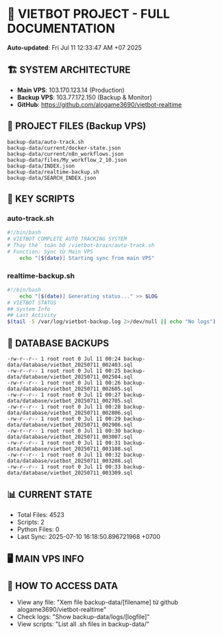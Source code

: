# 🤖 VIETBOT PROJECT - FULL DOCUMENTATION
**Auto-updated**: Fri Jul 11 12:33:47 AM +07 2025

## 🏗️ SYSTEM ARCHITECTURE
- **Main VPS**: 103.170.123.14 (Production)
- **Backup VPS**: 103.77.172.150 (Backup & Monitor)
- **GitHub**: https://github.com/alogame3690/vietbot-realtime

## 📁 PROJECT FILES (Backup VPS)
```
backup-data/auto-track.sh
backup-data/current/docker-state.json
backup-data/current/n8n_workflows.json
backup-data/files/My_workflow_2_10.json
backup-data/INDEX.json
backup-data/realtime-backup.sh
backup-data/SEARCH_INDEX.json
```

## 🔧 KEY SCRIPTS
### auto-track.sh
```bash
#!/bin/bash
# VIETBOT COMPLETE AUTO TRACKING SYSTEM
# Thay thế toàn bộ /vietbot-brain/auto-track.sh
# Function: Sync từ Main VPS
    echo "[$(date)] Starting sync from main VPS"
```
### realtime-backup.sh
```bash
#!/bin/bash
    echo "[$(date)] Generating status..." >> $LOG
# VIETBOT STATUS
## System Info
## Last Activity
$(tail -5 /var/log/vietbot-backup.log 2>/dev/null || echo "No logs")
```

## 💾 DATABASE BACKUPS
```
-rw-r--r-- 1 root root 0 Jul 11 00:24 backup-data/database/vietbot_20250711_002403.sql
-rw-r--r-- 1 root root 0 Jul 11 00:25 backup-data/database/vietbot_20250711_002504.sql
-rw-r--r-- 1 root root 0 Jul 11 00:26 backup-data/database/vietbot_20250711_002605.sql
-rw-r--r-- 1 root root 0 Jul 11 00:27 backup-data/database/vietbot_20250711_002705.sql
-rw-r--r-- 1 root root 0 Jul 11 00:28 backup-data/database/vietbot_20250711_002806.sql
-rw-r--r-- 1 root root 0 Jul 11 00:29 backup-data/database/vietbot_20250711_002906.sql
-rw-r--r-- 1 root root 0 Jul 11 00:30 backup-data/database/vietbot_20250711_003007.sql
-rw-r--r-- 1 root root 0 Jul 11 00:31 backup-data/database/vietbot_20250711_003108.sql
-rw-r--r-- 1 root root 0 Jul 11 00:32 backup-data/database/vietbot_20250711_003208.sql
-rw-r--r-- 1 root root 0 Jul 11 00:33 backup-data/database/vietbot_20250711_003309.sql
```

## 📊 CURRENT STATE
- Total Files: 4523
- Scripts: 2
- Python Files: 0
- Last Sync: 2025-07-10 16:18:50.896721968 +0700

## 🖥️ MAIN VPS INFO


## 🚨 HOW TO ACCESS DATA
- View any file: "Xem file backup-data/[filename] từ github alogame3690/vietbot-realtime"
- Check logs: "Show backup-data/logs/[logfile]"
- View scripts: "List all .sh files in backup-data/"
